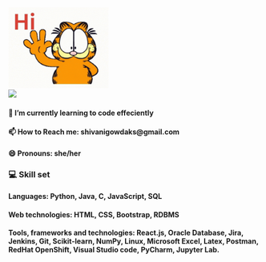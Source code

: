 <!-- ### Hi there 👋 -->
<img src="./gifs/hi.gif" width = "200"></img>
<br/>
![](https://komarev.com/ghpvc/?username=sgowdaks)
<!-- <h3>Tech enthusiast, eager to learn new technologies and a team player with ability to deliver high quality work on time.</h3> -->
<h4>🌱 I’m currently learning to code effeciently</h4>
<h4>📫 How to Reach me: shivanigowdaks@gmail.com</h4>
<h4>😄 Pronouns: she/her</h4>
<!-- - 🌱 I’m currently learning how to code effeciently
- 😄 Pronouns: she/her -->
<!-- - 📫 How to Reach me: shivanigowdaks@gmail.com  -->

<!-- - click [here](https://sgowdaks.github.io/) to know more about me!
 -->
<h3> 💻 <b>Skill set</b></h3>
<h4>Languages: Python, Java, C, JavaScript, SQL</h4>
<h4>Web technologies: HTML, CSS, Bootstrap, RDBMS</h4>
<h4>Tools, frameworks and technologies: React.js, Oracle Database, Jira, Jenkins, Git, Scikit-learn, NumPy, Linux, Microsoft Excel, Latex, Postman, RedHat OpenShift, Visual Studio code, PyCharm, Jupyter Lab.</h4>

<!-- - Skill set:
- Languages: Python, Java, C, JavaScript, SQL
- Web technologies: HTML, CSS, Bootstrap, RDBMS
--Tools, frameworks and technologies: React.js, Oracle Database, Jira, Jenkins, Git, Scikit-learn, NumPy, Linux, Microsoft Excel, Latex, Postman, RedHat OpenShift, - Visual Studio code, PyCharm, Jupyter Lab. -->



<!--
**shivaniks/shivaniks** is a ✨ _special_ ✨ repository because its `README.md` (this file) appears on your GitHub profile.

Here are some ideas to get you started:

- 🔭 I’m currently working on ...
- 🌱 I’m currently learning ...
- 👯 I’m looking to collaborate on ...
- 🤔 I’m looking for help with ...
- 💬 Ask me about ...

- 📫 How to Reach me: shivanigowdaks@gmail.com

- 📫 Reach me at: shivanigowdaks@gmail.com
- 😄 Pronouns: 
- ⚡ Fun fact: ...
-->
